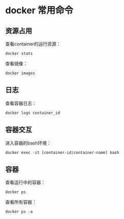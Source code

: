 # docker 常用命令

## 资源占用

查看container的运行资源：

```
docker stats
```

查看镜像：

```
docker images
```

## 日志

查看容器日志：

```
docker logs container_id
```

## 容器交互

进入容器的bash环境：

```
docker exec -it [container-id|container-name] bash
```

## 容器

查看运行中的容器：

```
docker ps
```

查看所有容器：

```
docker ps -a
```
